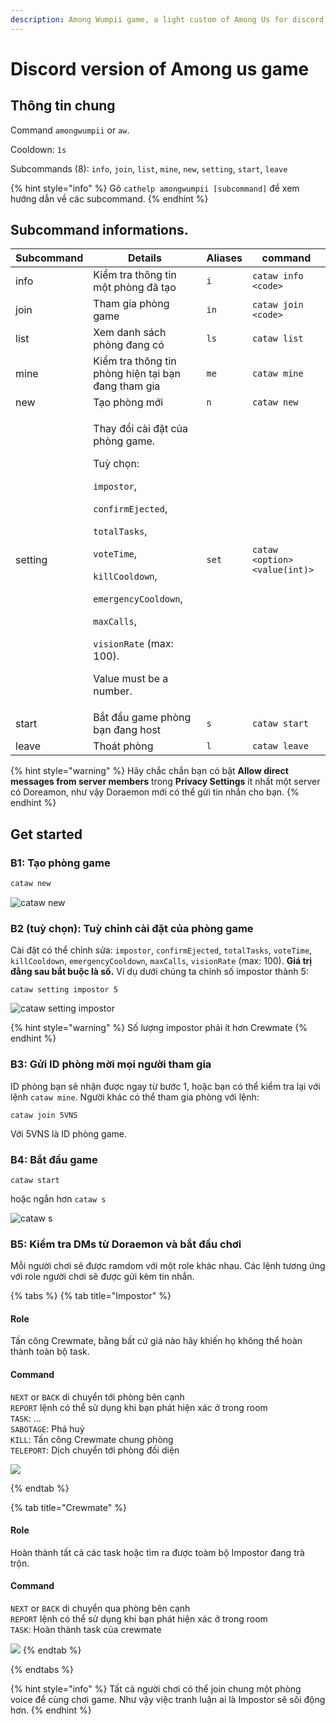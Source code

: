 ```yaml
---
description: Among Wumpii game, a light custom of Among Us for discord.
---
```


# Discord version of Among us game

## Thông tin chung

Command `amongwumpii` or `aw`.&#x20;

Cooldown: `1s`

Subcommands (8): `info`, `join`, `list`, `mine`, `new`, `setting`, `start`, `leave`

{% hint style="info" %}
Gõ `cathelp amongwumpii [subcommand]` để xem hướng dẫn về các subcommand.
{% endhint %}

## Subcommand informations.

| Subcommand | Details                                                                                                                                                                                                                                                                                                                                                                   | Aliases | command                       |
| ---------- | ------------------------------------------------------------------------------------------------------------------------------------------------------------------------------------------------------------------------------------------------------------------------------------------------------------------------------------------------------------------------- | ------- | ----------------------------- |
| info       | Kiểm tra thông tin một phòng đã tạo                                                                                                                                                                                                                                                                                                                                                   | `i`     | `cataw info <code>`           |
| join       | Tham gia phòng game                                                                                                                                                                                                                                                                                                                                                                 | `in`    | `cataw join <code>`           |
| list       | Xem danh sách phòng đang có                                                                                                                                                                                                                                                                                                                                                      | `ls`    | `cataw list`                  |
| mine       | Kiểm tra thông tin phòng hiện tại bạn đang tham gia                                                                                                                                                                                                                                                                                                                                                   | `me`    | `cataw mine`                  |
| new        | Tạo phòng mới                                                                                                                                                                                                                                                                                                                                                           | `n`     | `cataw new`                   |
| setting    | <p>Thay đổi cài đặt của phòng game. </p><p>Tuỳ chọn: </p><p><code>impostor</code>, </p><p><code>confirmEjected</code>, </p><p><code>totalTasks</code>, </p><p><code>voteTime</code>, </p><p><code>killCooldown</code>, </p><p><code>emergencyCooldown</code>, </p><p><code>maxCalls</code>, </p><p><code>visionRate</code> (max: 100).</p><p> Value must be a number.</p> | `set`   | `cataw <option> <value(int)>` |
| start      | Bắt đầu game phòng bạn đang host                                                                                                                                                                                                                                                                                                                                                   | `s`     | `cataw start`                 |
| leave      | Thoát phòng                                                                                                                                                                                                                                                                                                                                                                | `l`     | `cataw leave`                 |

{% hint style="warning" %}
Hãy chắc chắn bạn có bật **Allow direct messages from server members** trong **Privacy Settings** ít nhất một server có Doreamon, như vậy Doraemon mới có thể gửi tin nhắn cho bạn.
{% endhint %}

## Get started

### B1: Tạo phòng game

```sh
cataw new
```

![cataw new](<../../.gitbook/assets/en\_cataw\_new (1).png>)

### B2 (tuỳ chọn): Tuỳ chỉnh cài đặt của phòng game

Cài đặt có thể chỉnh sửa: `impostor`, `confirmEjected`, `totalTasks`, `voteTime`, `killCooldown`, `emergencyCooldown`, `maxCalls`, `visionRate` (max: 100). **Giá trị đằng sau bắt buộc là số.** Ví dụ dưới chúng ta chỉnh số impostor thành 5:

```
cataw setting impostor 5
```

![cataw setting impostor](../../.gitbook/assets/en\_cataw\_setting\_1.png)

{% hint style="warning" %}
Số lượng impostor phải ít hơn Crewmate
{% endhint %}

### B3: Gửi ID phòng mời mọi người tham gia

ID phòng bạn sẽ nhận được ngay từ bước 1, hoặc bạn có thể kiểm tra lại với lệnh `cataw mine`. Người khác có thể tham gia phòng với lệnh:

```
cataw join 5VNS
```

Với 5VNS là ID phòng game.

### B4: Bắt đầu game

```
cataw start
```

hoặc ngắn hơn `cataw s`

![cataw s](../../.gitbook/assets/en\_cataw\_s.png)

### B5: Kiểm tra DMs từ Doraemon và bắt đầu chơi

Mỗi người chơi sẽ được ramdom với một role khác nhau. Các lệnh tương ứng với role người chơi sẽ được gửi kèm tin nhắn.

{% tabs %}
{% tab title="Impostor" %}

#### Role

Tấn công Crewmate, bằng bất cứ giá nào hãy khiến họ không thể hoàn thành toàn bộ task.

#### Command

`NEXT` or `BACK` di chuyển tới phòng bên cạnh\
`REPORT` lệnh có thể sử dụng khi bạn phát hiện xác ở trong room\
`TASK`: ...\
`SABOTAGE`: Phá huỷ\
`KILL`: Tấn công Crewmate chung phòng\
`TELEPORT`: Dịch chuyển tới phòng đối diện

![](../../.gitbook/assets/en\_cataw\_impostor.png)

{% endtab %}

{% tab title="Crewmate" %}

#### Role

Hoàn thành tất cả các task hoặc tìm ra được toàm bộ Impostor đang trà trộn.

#### Command

`NEXT` or `BACK` di chuyển qua phòng bên cạnh\
`REPORT` lệnh có thể sử dụng khi bạn phát hiện xác ở trong room\
`TASK`: Hoàn thành task của crewmate

![](../../.gitbook/assets/en\_cataw\_crewmate.png)
{% endtab %}

{% endtabs %}

{% hint style="info" %}
Tất cả người chơi có thể join chung một phòng voice để cùng chơi game. Như vậy việc tranh luận ai là Impostor sẽ sôi động hơn.
{% endhint %}

